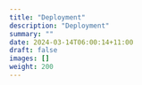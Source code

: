 ```yaml
---
title: "Deployment"
description: "Deployment"
summary: ""
date: 2024-03-14T06:00:14+11:00
draft: false
images: []
weight: 200
---
```

